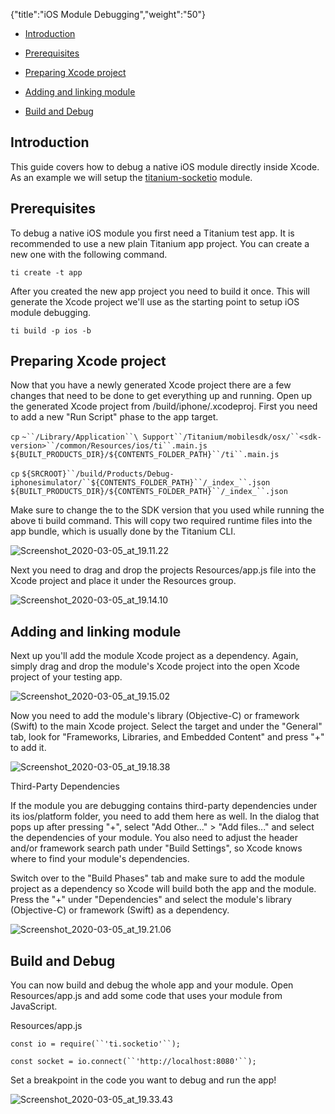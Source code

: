 {"title":"iOS Module Debugging","weight":"50"}

* [Introduction](#Introduction)

* [Prerequisites](#Prerequisites)

* [Preparing Xcode project](#PreparingXcodeproject)

* [Adding and linking module](#Addingandlinkingmodule)

* [Build and Debug](#BuildandDebug)


## Introduction

This guide covers how to debug a native iOS module directly inside Xcode. As an example we will setup the [titanium-socketio](https://github.com/appcelerator-modules/titanium-socketio) module.

## Prerequisites

To debug a native iOS module you first need a Titanium test app. It is recommended to use a new plain Titanium app project. You can create a new one with the following command.

`ti create -t app`

After you created the new app project you need to build it once. This will generate the Xcode project we'll use as the starting point to setup iOS module debugging.

`ti build -p ios -b`

## Preparing Xcode project

Now that you have a newly generated Xcode project there are a few changes that need to be done to get everything up and running. Open up the generated Xcode project from <project-dir>/build/iphone/<project-name>.xcodeproj. First you need to add a new "Run Script" phase to the app target.

`cp` `~``/Library/Application``\ Support``/Titanium/mobilesdk/osx/``<sdk-version>``/common/Resources/ios/ti``.main.js ${BUILT_PRODUCTS_DIR}/${CONTENTS_FOLDER_PATH}``/ti``.main.js`

`cp` `${SRCROOT}``/build/Products/Debug-iphonesimulator/``${CONTENTS_FOLDER_PATH}``/_index_``.json ${BUILT_PRODUCTS_DIR}/${CONTENTS_FOLDER_PATH}``/_index_``.json`

Make sure to change the <sdk-version> to the SDK version that you used while running the above ti build command. This will copy two required runtime files into the app bundle, which is usually done by the Titanium CLI.

![Screenshot_2020-03-05_at_19.11.22](/Images/appc/download/attachments/60159823/Screenshot_2020-03-05_at_19.11.22.png)

Next you need to drag and drop the projects Resources/app.js file into the Xcode project and place it under the Resources group.

![Screenshot_2020-03-05_at_19.14.10](/Images/appc/download/attachments/60159823/Screenshot_2020-03-05_at_19.14.10.png)

## Adding and linking module

Next up you'll add the module Xcode project as a dependency. Again, simply drag and drop the module's Xcode project into the open Xcode project of your testing app.

![Screenshot_2020-03-05_at_19.15.02](/Images/appc/download/attachments/60159823/Screenshot_2020-03-05_at_19.15.02.png)

Now you need to add the module's library (Objective-C) or framework (Swift) to the main Xcode project. Select the target and under the "General" tab, look for "Frameworks, Libraries, and Embedded Content" and press "+" to add it.

![Screenshot_2020-03-05_at_19.18.38](/Images/appc/download/attachments/60159823/Screenshot_2020-03-05_at_19.18.38.png)

Third-Party Dependencies

If the module you are debugging contains third-party dependencies under its ios/platform folder, you need to add them here as well. In the dialog that pops up after pressing "+", select "Add Other..." > "Add files..." and select the dependencies of your module. You also need to adjust the header and/or framework search path under "Build Settings", so Xcode knows where to find your module's dependencies.

Switch over to the "Build Phases" tab and make sure to add the module project as a dependency so Xcode will build both the app and the module. Press the "+" under "Dependencies" and select the module's library (Objective-C) or framework (Swift) as a dependency.

![Screenshot_2020-03-05_at_19.21.06](/Images/appc/download/attachments/60159823/Screenshot_2020-03-05_at_19.21.06.png)

## Build and Debug

You can now build and debug the whole app and your module. Open Resources/app.js and add some code that uses your module from JavaScript.

Resources/app.js

`const io = require(``'ti.socketio'``);`

`const socket = io.connect(``'http://localhost:8080'``);`

Set a breakpoint in the code you want to debug and run the app!

![Screenshot_2020-03-05_at_19.33.43](/Images/appc/download/attachments/60159823/Screenshot_2020-03-05_at_19.33.43.png)

